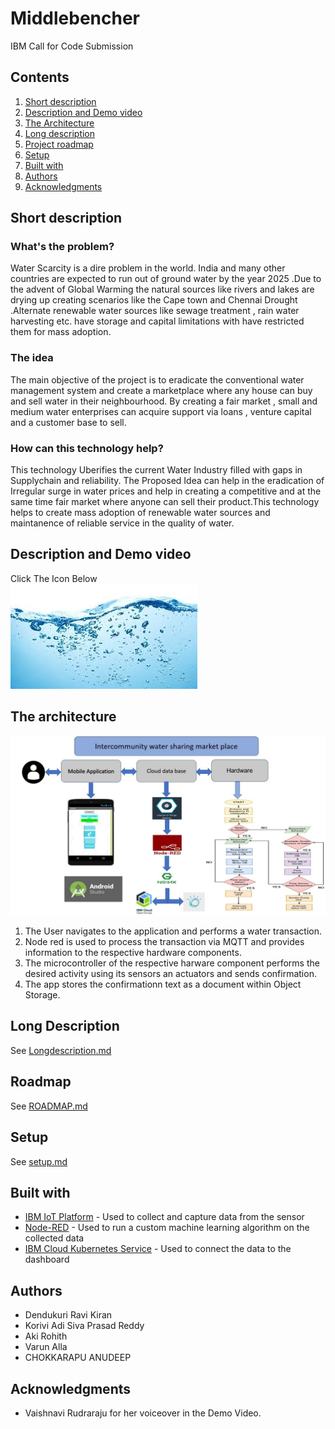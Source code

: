 # Middlebencher
IBM Call for Code Submission

## Contents

1. [Short description](#short-description)
1. [Description and Demo video](#description-and-demo-video)
1. [The Architecture](#the-architecture)
1. [Long description](#long-description)
1. [Project roadmap](#project-roadmap)
1. [Setup](#setup)
1. [Built with](#built-with)
1. [Authors](#authors)
1. [Acknowledgments](#acknowledgments)

## Short description

### What's the problem?

Water Scarcity is a dire problem in the world. India and many other countries are expected to run out of ground water by the year 2025 .Due to the advent of Global Warming the natural sources like rivers and lakes are drying up creating scenarios like the Cape town and Chennai Drought .Alternate renewable water sources like sewage treatment , rain water harvesting etc. have storage and capital limitations with have restricted them for mass adoption.

### The idea

The main objective of the project is to eradicate the conventional water management system and create a marketplace where any house can buy and sell water in their neighbourhood. By creating a fair market , small and medium water enterprises can acquire support via loans , venture capital and a customer base to sell.

### How can this technology help?

This technology Uberifies the current Water Industry filled with gaps in Supplychain and reliability. The Proposed Idea can help in the eradication of Irregular surge in water prices and help in creating a competitive and at the same time fair market where anyone can sell their product.This technology helps to create mass adoption of renewable water sources and maintanence of reliable service in the quality of water.

## Description and Demo video
Click The Icon Below <br>
[![Watch the video](https://github.com/DendukuriRaviKiran/IBMMiddlebencher/blob/master/Nodered/screenshots/abcd.jpg)](https://youtu.be/HTrKSBfW3oc)

## The architecture

![Video transcription/translation app](https://github.com/DendukuriRaviKiran/IBMMiddlebencher/blob/master/Nodered/screenshots/WhatsApp%20Image%202020-07-18%20at%2013.38.41.jpeg)

1. The User navigates to the application and performs a water transaction.
2. Node red is used to process the transaction via MQTT and provides information to the respective hardware components.
3. The microcontroller of the respective harware component performs the desired activity using its sensors an actuators and sends confirmation.
4. The app stores the confirmationn text as a document within Object Storage.

## Long Description

See [Longdescription.md](Longdescription.md)

## Roadmap
See [ROADMAP.md](ROADMAP.md)

## Setup

See [setup.md](setup.md)

## Built with

* [IBM IoT Platform](https://www.ibm.com/internet-of-things/solutions/iot-platform/watson-iot-platform) - Used to collect and capture data from the sensor
* [Node-RED](https://nodered.org/) - Used to run a custom machine learning algorithm on the collected data
* [IBM Cloud Kubernetes Service](https://www.ibm.com/cloud/container-service/) - Used to connect the data to the dashboard

## Authors

* Dendukuri Ravi Kiran
* Korivi Adi Siva Prasad Reddy
* Aki Rohith
* Varun Alla
* CHOKKARAPU ANUDEEP

## Acknowledgments
* Vaishnavi Rudraraju for her voiceover in the Demo Video.
